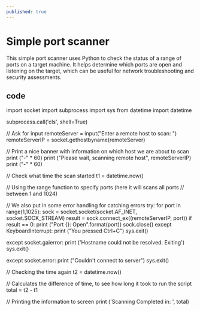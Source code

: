 ```yaml
---
published: true
---
```

#  Simple port scanner 
This simple port scanner uses Python to check the status of a range of ports on a target machine. It helps determine which ports are open and listening on the target, which can be useful for network troubleshooting and security assessments.

## code
import socket
import subprocess
import sys
from datetime import datetime

subprocess.call('cls', shell=True)

// Ask for input
remoteServer = input("Enter a remote host to scan: ")
remoteServerIP = socket.gethostbyname(remoteServer)

// Print a nice banner with information on which host we are about to scan
print ("-" * 60)
print ("Please wait, scanning remote host", remoteServerIP)
print ("-" * 60)

// Check what time the scan started
t1 = datetime.now()

// Using the range function to specify ports (here it will scans all ports
// between 1 and 1024)

// We also put in some error handling for catching errors
try:
    for port in range(1,1025):
        sock = socket.socket(socket.AF_INET, socket.SOCK_STREAM)
        result = sock.connect_ex((remoteServerIP, port))
        if result == 0:
            print ("Port {}: Open".format(port))
        sock.close()
except KeyboardInterrupt:
    print ("You pressed Ctrl+C")
    sys.exit()

except socket.gaierror:
    print ('Hostname could not be resolved. Exiting')
    sys.exit()

except socket.error:
    print ("Couldn't connect to server")
    sys.exit()

// Checking the time again
t2 = datetime.now()

// Calculates the difference of time, to see how long it took to run the script
total = t2 - t1

// Printing the information to screen
print ('Scanning Completed in: ', total)
